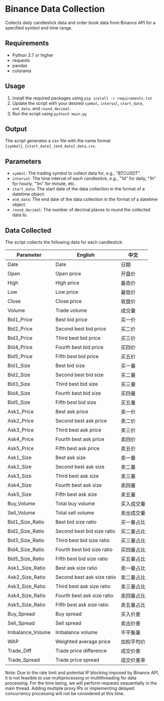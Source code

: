 # Binance Data Collection

Collects daily candlestick data and order book data from Binance API for a specified symbol and time range.

## Requirements
- Python 3.7 or higher
- requests
- pandas
- colorama

## Usage
1. Install the required packages using `pip install -r requirements.txt`
2. Update the script with your desired `symbol`, `interval`, `start_date`, `end_date`, and `round_decimal`.
3. Run the script using `python3 main.py`

## Output
The script generates a csv file with the name format `{symbol}_{start_date}_{end_date}_data.csv`.

## Parameters
- `symbol`: The trading symbol to collect data for, e.g., "BTCUSDT".
- `interval`: The time interval of each candlestick, e.g., "1d" for daily, "1h" for hourly, "1m" for minute, etc.
- `start_date`: The start date of the data collection in the format of a datetime object.
- `end_date`: The end date of the data collection in the format of a datetime object.
- `round_decimal`: The number of decimal places to round the collected data to.

## Data Collected

The script collects the following data for each candlestick:

| Parameter | English | 中文 |
| --- | --- | --- |
| Date | Date | 日期 |
| Open | Open price | 开盘价 |
| High | High price | 最高价 |
| Low | Low price | 最低价 |
| Close | Close price | 收盘价 |
| Volume | Trade volume | 成交量 |
| Bid1_Price | Best bid price | 买一价 |
| Bid2_Price | Second best bid price | 买二价 |
| Bid3_Price | Third best bid price | 买三价 |
| Bid4_Price | Fourth best bid price | 买四价 |
| Bid5_Price | Fifth best bid price | 买五价 |
| Bid1_Size | Best bid size | 买一量 |
| Bid2_Size | Second best bid size | 买二量 |
| Bid3_Size | Third best bid size | 买三量 |
| Bid4_Size | Fourth best bid size | 买四量 |
| Bid5_Size | Fifth best bid size | 买五量 |
| Ask1_Price | Best ask price | 卖一价 |
| Ask2_Price | Second best ask price | 卖二价 |
| Ask3_Price | Third best ask price | 卖三价 |
| Ask4_Price | Fourth best ask price | 卖四价 |
| Ask5_Price | Fifth best ask price | 卖五价 |
| Ask1_Size | Best ask size | 卖一量 |
| Ask2_Size | Second best ask size | 卖二量 |
| Ask3_Size | Third best ask size | 卖三量 |
| Ask4_Size | Fourth best ask size | 卖四量 |
| Ask5_Size | Fifth best ask size | 卖五量 |
| Buy_Volume | Total buy volume | 买入成交量 |
| Sell_Volume | Total sell volume | 卖出成交量 |
| Bid1_Size_Ratio | Best bid size ratio | 买一量占比 |
| Bid2_Size_Ratio | Second best bid size ratio | 买二量占比 |
| Bid3_Size_Ratio | Third best bid size ratio | 买三量占比 |
| Bid4_Size_Ratio | Fourth best bid size ratio | 买四量占比 |
| Bid5_Size_Ratio | Fifth best bid size ratio | 买五量占比 |
| Ask1_Size_Ratio | Best ask size ratio | 卖一量占比 |
| Ask2_Size_Ratio | Second best ask size ratio | 卖二量占比 |
| Ask3_Size_Ratio | Third best ask size ratio | 卖三量占比 |
| Ask4_Size_Ratio | Fourth best ask size ratio | 卖四量占比 |
| Ask5_Size_Ratio | Fifth best ask size ratio | 卖五量占比 |
| Buy_Spread | Buy spread | 买入价差 |
| Sell_Spread | Sell spread | 卖出价差 |
| Imbalance_Volume | Imbalance volume | 不平衡量 |
| WAP | Weighted average price | 加权平均价 |
| Trade_Diff | Trade price difference | 成交价差 |
| Trade_Spread | Trade price spread | 成交价差率 |

Note: Due to the rate limit and potential IP blocking imposed by Binance API, it is not feasible to use multiprocessing or multithreading for data processing. For the time being, we will perform requests sequentially in the main thread. Adding multiple proxy IPs or implementing delayed concurrency processing will not be considered at this time.
